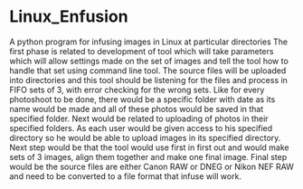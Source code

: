 # Linux_Enfusion
A python program for infusing images in Linux at particular directories
The first phase is related to development of tool which will take parameters which will allow settings made on the set of images and tell
the tool how to handle that set using command line tool. The source files will be uploaded into directories and this tool should be
listening for the files and process in FIFO sets of 3, with error checking for the wrong sets.
Like for every photoshoot to be done, there would be a specific folder with date as its name would be made and all of these photos would be
saved in that specified folder.
Next would be related to uploading of photos in their specified folders. As each user would be given access to his specified directory so 
he would be able to upload images in its specified directory. 
Next step would be that the tool would use first in first out and would make sets of 3 images, align them together and make one final image.
Final step would be the source files are either Canon RAW or DNEG or Nikon NEF RAW and need to be converted to a file format that infuse will work.

